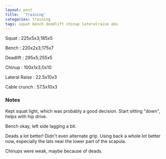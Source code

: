 ```yaml
---
layout: post
title:  'Training'
categories: training
tags: squat bench deadlift chinup lateralraise abs
---
```


Squat       :   225x5x3;185x5

Bench       :   220x2x3;175x7

Deadlift    :   295x5;255x5

Chinup      :   100x1x3;0x10

Lateral Raise   :   22.5x10x3

Cable crunch    :   57.5x10x3

### Notes

Kept squat light, which was probably a good decision. Start sitting "down", helps with
hip drive.

Bench okay, left side lagging a bit.

Deads a lot better! Didn't even alternate grip. Using back a whole lot better now,
especially the lats near the lower part of the scapula.

Chinups were weak, maybe because of deads.
